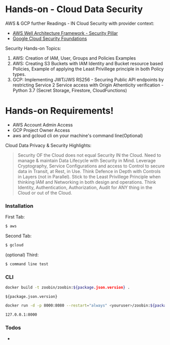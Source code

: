 # Hands-on - Cloud Data Security

AWS & GCP further Readings - IN Cloud Security with provider context:

- [AWS Well Architecture Framework - Security Pillar](https://d1.awsstatic.com/whitepapers/architecture/AWS-Security-Pillar.pdf)
- [Google Cloud Security Foundations](https://services.google.com/fh/files/misc/google-cloud-security-foundations-guide.pdf)

Security Hands-on Topics:

1. AWS: Creation of IAM, User, Groups and Policies Examples
2. AWS: Creating S3 Buckets with IAM Identity and Bucket resource based Policies, Example of applying the Least Privillege principle in both Policy types.
3. GCP: Implementing JWT/JWS RS256 - Securing Public API endpoints by restricting Service 2 Service access with Origin Athenticity verification - Python 3.7 (Secret Storage, Firestore, CloudFunctions)

# Hands-on Requirements!

  - AWS Account Admin Access
  - GCP Project Owner Access
  - aws and gcloud cli on your machine's command line(Optional)


Cloud Data Privacy & Security Highlights:

> Security OF the Cloud does not equal Security IN the Cloud.
> Need to manage & maintain Data Lifecycle with Security in Mind.
> Leverage Cryptography, Service Configurations and access to Control to secure data in Transit, at Rest, in Use. 
> Think Defence in Depth with Controls in Layers (not in Parallel).
> Stick to the Least Privillege Principle when thinking IAM and Networking in both design and operations.
> Think Identity, Authentication, Authorization, Audit for ANY thing in the Cloud or out of the Cloud.

### Installation

First Tab:
```sh
$ aws
```

Second Tab:
```sh
$ gcloud
```

(optional) Third:
```sh
$ command line test
```

### CLI

```sh
docker build -t zoobin/zoobin:${package.json.version} .
```
 `${package.json.version}`

```sh
docker run -d -p 8000:8080 --restart="always" <youruser>/zoobin:${package.json.version}
```

```sh
127.0.0.1:8000
```

### Todos

 - 
